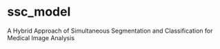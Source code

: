 # ssc_model
A Hybrid Approach of Simultaneous Segmentation and Classification for Medical Image Analysis

